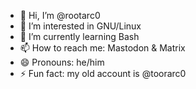 - 👋 Hi, I’m @rootarc0
- 👀 I’m interested in GNU/Linux
- 🌱 I’m currently learning Bash
- 📫 How to reach me: Mastodon & Matrix
- 😄 Pronouns: he/him
- ⚡ Fun fact: my old account is @toorarc0
<!---
rootarc0/rootarc0 is a ✨ special ✨ repository because its `README.md` (this file) appears on your GitHub profile.
You can click the Preview link to take a look at your changes.
--->
